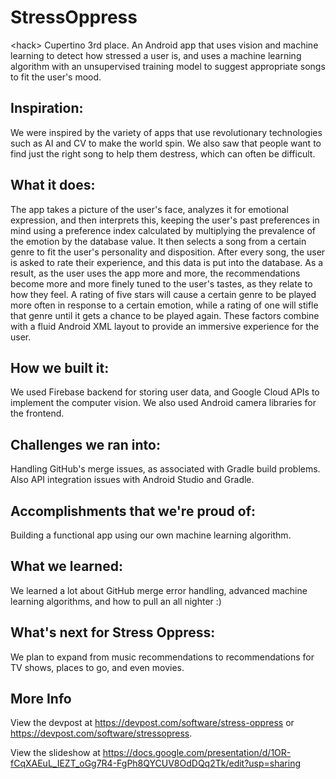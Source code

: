 # StressOppress
&lt;hack&gt; Cupertino 3rd place. An Android app that uses vision and machine learning to detect how stressed a user is, and uses a machine learning algorithm with an unsupervised training model to suggest appropriate songs to fit the user's mood.
  
 ## Inspiration: 
We were inspired by the variety of apps that use revolutionary technologies such as AI and CV to make the world spin. We also saw that people want to find just the right song to help them destress, which can often be difficult.

 ## What it does: 
The app takes a picture of the user's face, analyzes it for emotional expression, and then interprets this, keeping the user's past preferences in mind using a preference index calculated by multiplying the prevalence of the emotion by the database value. It then selects a song from a certain genre to fit the user's personality and disposition. After every song, the user is asked to rate their experience, and this data is put into the database. As a result, as the user uses the app more and more, the recommendations become more and more finely tuned to the user's tastes, as they relate to how they feel. A rating of five stars will cause a certain genre to be played more often in response to a certain emotion, while a rating of one will stifle that genre until it gets a chance to be played again. These factors combine with a fluid Android XML layout to provide an immersive experience for the user.

 ## How we built it: 
We used Firebase backend for storing user data, and Google Cloud APIs to implement the computer vision. We also used Android camera libraries for the frontend.

 ## Challenges we ran into: 
Handling GitHub's merge issues, as associated with Gradle build problems. Also API integration issues with Android Studio and Gradle.

 ## Accomplishments that we're proud of: 
Building a functional app using our own machine learning algorithm.

 ## What we learned: 
We learned a lot about GitHub merge error handling, advanced machine learning algorithms, and how to pull an all nighter :)

 ## What's next for Stress Oppress: 
We plan to expand from music recommendations to recommendations for TV shows, places to go, and even movies.

 ## More Info
View the devpost at https://devpost.com/software/stress-oppress or https://devpost.com/software/stressopress.

View the slideshow at https://docs.google.com/presentation/d/1OR-fCqXAEuL_IEZT_oGg7R4-FgPh8QYCUV8OdDQq2Tk/edit?usp=sharing
